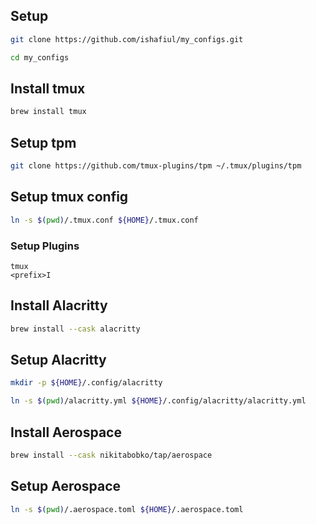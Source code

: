 ## Setup
```bash
git clone https://github.com/ishafiul/my_configs.git
```
```bash
cd my_configs
```
## Install tmux

```bash
brew install tmux
```
## Setup tpm

```bash
git clone https://github.com/tmux-plugins/tpm ~/.tmux/plugins/tpm
```

## Setup tmux config

```bash
ln -s $(pwd)/.tmux.conf ${HOME}/.tmux.conf
```

### Setup Plugins

```
tmux
<prefix>I
```

## Install Alacritty

```bash
brew install --cask alacritty
```

## Setup Alacritty

```bash
mkdir -p ${HOME}/.config/alacritty
```

```bash
ln -s $(pwd)/alacritty.yml ${HOME}/.config/alacritty/alacritty.yml
```

## Install Aerospace

```bash
brew install --cask nikitabobko/tap/aerospace
```

## Setup Aerospace

```bash
ln -s $(pwd)/.aerospace.toml ${HOME}/.aerospace.toml
```